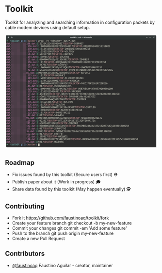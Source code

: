 # Toolkit

Toolkit for analyzing and searching information in configuration packets by cable modem devices using default setup.

![data search](https://raw.githubusercontent.com/faustinoaq/toolkit/master/images/DESKTOP-found.png "DESKTOP found")

## Roadmap

- Fix issues found by this toolkit (Secure users first) ⛑
- Publish paper about it (Work in progress) 🎓
- Share data found by this toolkit (May happen eventually) 🕵

## Contributing

- Fork it https://github.com/faustinoaq/toolkit/fork
- Create your feature branch git checkout -b my-new-feature
- Commit your changes git commit -am 'Add some feature'
- Push to the branch git push origin my-new-feature
- Create a new Pull Request

## Contributors

- [@faustinoaq](https://github.com/faustinoaq) Faustino Aguilar - creator, maintainer